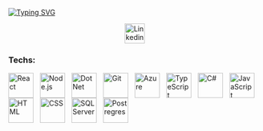 [![Typing SVG](https://readme-typing-svg.herokuapp.com/?color=ffffff&size=35&center=true&vCenter=true&width=1000&font=''&lines=Hi,+my+name+is+Josiel+Borges;I+am+a+Web+Developer+:D;Hope+you+like+my+work+:%29)](https://git.io/typing-svg)

<div align='center'>
  <a href='https://www.linkedin.com/in/ojosiels/' target='_blank'>
    <img height='40' src="https://img.shields.io/badge/LinkedIn-0077B5?style=for-the-badge&logo=linkedin&logoColor=white" alt='Linkedin' />
  </a>
</div>

### **Techs:**
<img align="left" title= 'React' alt="React" width="50px" style="padding-right:10px;" src="https://cdn.jsdelivr.net/gh/devicons/devicon/icons/react/react-original.svg" />
<img align="left" title= 'Node.js' alt="Node.js" width="50px" style="padding-right:10px;" src="https://cdn.jsdelivr.net/gh/devicons/devicon/icons/nodejs/nodejs-original.svg" />
<img align="left" title= '.Net' alt="DotNet" width="50px" style="padding-right:10px;" src="https://cdn.jsdelivr.net/gh/devicons/devicon/icons/dotnetcore/dotnetcore-original.svg" />
<img align="left" title= 'Git' alt="Git" width="50px" style="padding-right:10px;" src="https://cdn.jsdelivr.net/gh/devicons/devicon/icons/git/git-original.svg" />
<img align="left" title= 'Azure' alt="Azure" width="50px" style="padding-right:10px;" src="https://cdn.jsdelivr.net/gh/devicons/devicon/icons/azure/azure-original.svg" />
<img align="left" title= 'TypeScript' alt="TypeScript" width="50px" style="padding-right:10px;" src="https://cdn.jsdelivr.net/gh/devicons/devicon/icons/typescript/typescript-original.svg" />
<img align="left" title= 'C#' alt="C#" width="50px" style="padding-right:10px;" src="https://cdn.jsdelivr.net/gh/devicons/devicon/icons/csharp/csharp-original.svg" />
<img align="left" title= 'JavaScript'  alt="JavaScript" width="50px" style="padding-right:10px;" src="https://cdn.jsdelivr.net/gh/devicons/devicon/icons/javascript/javascript-original.svg" />
<img align="left" title= 'HTML' alt="HTML" width="50px" style="padding-right:10px;" src="https://cdn.jsdelivr.net/gh/devicons/devicon/icons/html5/html5-original.svg" />
<img align="left" title= 'CSS' alt="CSS" width="50px" style="padding-right:10px;" src="https://cdn.jsdelivr.net/gh/devicons/devicon/icons/css3/css3-original.svg" />
<img align="left" title= 'SQL Server' alt="SQL Server" width="50px" style="padding-right:10px;" src="https://cdn.jsdelivr.net/gh/devicons/devicon/icons/microsoftsqlserver/microsoftsqlserver-plain.svg" />
<img align="left" title= 'Postgres' alt="Postregres" width="50px" style="padding-right:10px;" src="https://cdn.jsdelivr.net/gh/devicons/devicon/icons/postgresql/postgresql-original.svg" />
          
<!--
Extras
![Hackerrank](https://img.shields.io/badge/-Hackerrank-2EC866?style=for-the-badge&logo=HackerRank&logoColor=white)&nbsp;
-->
